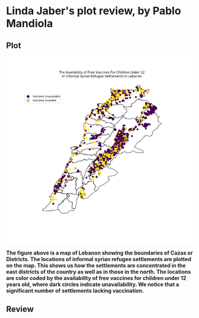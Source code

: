 # Linda Jaber's plot review, by Pablo Mandiola

## Plot

![alt text](Syrian_Refugee_Settlements_in_Lebanon.jpeg)

**The figure above is a map of Lebanon showing the boundaries of Cazas or Districts.
The locations of informal syrian refugee settlements are plotted on the map.
This shows us how the settlements are concentrated in the east districts of the country as well as in those in the north.
The locations are color coded by the availability of free vaccines for children under 12 years old,
where dark circles indicate unavailability. We notice that a significant number of settlements lacking vaccination.**

## Review
